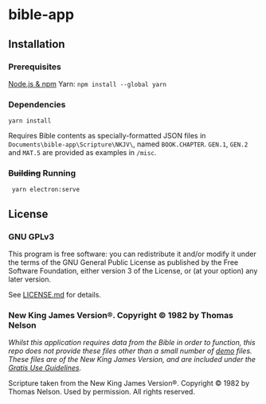 # bible-app
## Installation
### Prerequisites
[Node.js & npm](https://docs.npmjs.com/downloading-and-installing-node-js-and-npm)
Yarn: `npm install --global yarn`
### Dependencies
` yarn install `

Requires Bible contents as specially-formatted JSON files in `Documents\bible-app\Scripture\NKJV\`, named `BOOK.CHAPTER`.
`GEN.1`, `GEN.2` and `MAT.5` are provided as examples in `/misc`.

### ~~Building~~ Running
` yarn electron:serve`

## License
### GNU GPLv3
This program is free software: you can redistribute it and/or modify it under the terms of the GNU General Public License as published by the Free Software Foundation, either version 3 of the License, or (at your option) any later version.

See [LICENSE.md](https://github.com/Razzula/ible-app/blob/main/LICENSE.md) for details.

### New King James Version®. Copyright © 1982 by Thomas Nelson
_Whilst this application requires data from the Bible in order to function, this repo does not provide these files other than a small number of [demo](https://github.com/Razzula/bible-app/tree/main/example/Scripture/NKJV/) files. These files are of the  New  King James  Version,  and are included under the [Gratis Use Guidelines](https://www.thomasnelson.com/about-us/permissions/#permissionBiblequote)._

Scripture taken from the New King James Version®. Copyright © 1982 by Thomas Nelson. Used by permission. All rights reserved.